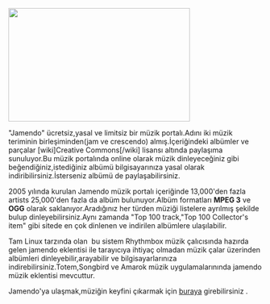 <html><body><p><a href="http://nicolashairon.fr/images/screenshots/jamendo/jamendo.png"><img title="Jamendo " src="http://nicolashairon.fr/images/screenshots/jamendo/jamendo.png" alt="" width="360" height="225"></a></p>
<p>"Jamendo" ücretsiz,yasal ve limitsiz bir müzik portalı.Adını iki müzik teriminin birleşiminden(jam ve crescendo) almış.İçeriğindeki albümler ve parçalar [wiki]Creative Commons[/wiki] lisansı altında paylaşıma sunuluyor.Bu müzik portalında online olarak müzik dinleyeceğiniz gibi beğendiğiniz,istediğiniz albümü bilgisayarınıza yasal olarak indiribilirsiniz.İsterseniz albümü de paylaşabilirsiniz.</p>
<p>2005 yılında kurulan Jamendo müzik portalı içeriğinde 13,000'den fazla artists 25,000'den fazla da albüm bulunuyor.Albüm formatları <strong>MPEG 3</strong> ve <strong>OGG</strong> olarak saklanıyor.Aradığınız her türden müziği listelere ayrılmış şekilde bulup dinleyebilirsiniz.Aynı zamanda "Top 100 track,"Top 100 Collector's item" gibi sitede en çok dinlenen ve indirilen albümlere ulaşılabilir.</p>
<p>Tam Linux tarzında olan  bu sistem Rhythmbox müzik çalıcısında hazırda gelen jamendo eklentisi ile tarayıcıya ihtiyaç olmadan müzik çalar üzerinden albümleri dinleyebilir,arayabilir ve bilgisayarlarınıza indirebilirsiniz.Totem,Songbird ve Amarok müzik uygulamalarınında jamendo müzik eklentisi mevcuttur.</p>
<p>Jamendo'ya ulaşmak,müziğin keyfini çıkarmak için <a href="http://www.jamendo.com">buraya</a> girebilirsiniz .</p>
</body></html>